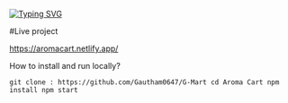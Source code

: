 
[![Typing SVG](https://readme-typing-svg.demolab.com?font=Fira+Code&pause=1000&width=435&lines=AROMA+CART)](https://git.io/typing-svg)

#Live project

https://aromacart.netlify.app/


How to install and run locally?

`git clone : https://github.com/Gautham0647/G-Mart
cd Aroma Cart
npm install
npm start`



